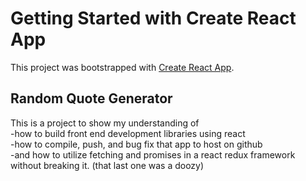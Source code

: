 # Getting Started with Create React App

This project was bootstrapped with [Create React App](https://github.com/facebook/create-react-app).

## Random Quote Generator

This is a project to show my understanding of<br/> 
  -how to build front end development libraries using react<br/>
  -how to compile, push, and bug fix that app to host on github<br/>
  -and how to utilize fetching and promises in a react redux framework without breaking it. (that last one was a doozy)<br/>
